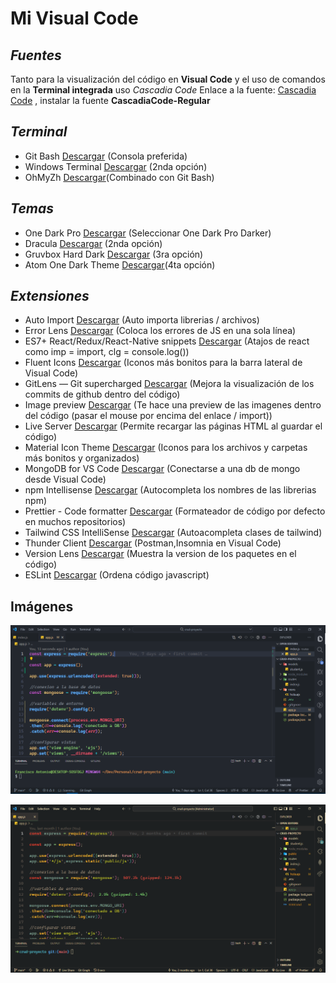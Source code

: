 # Mi Visual Code
## _Fuentes_

Tanto para la visualización del código en **Visual Code** y el uso de comandos en la **Terminal integrada** uso _Cascadia Code_
Enlace a la fuente: [Cascadia Code](https://github.com/microsoft/cascadia-code/releases/)
, instalar la fuente **CascadiaCode-Regular** 

## _Terminal_

- Git Bash [Descargar](https://git-scm.com/downloads) (Consola preferida)
- Windows Terminal [Descargar](https://apps.microsoft.com/store/detail/windows-terminal/9N0DX20HK701?hl=es-mx&gl=mx) (2nda opción)
- OhMyZh [Descargar](https://ohmyz.sh/)(Combinado con Git Bash)

## _Temas_

- One Dark Pro [Descargar](https://marketplace.visualstudio.com/items?itemName=adrianwilczynski.one-dark-pro) (Seleccionar One Dark Pro Darker)
- Dracula [Descargar](https://marketplace.visualstudio.com/items?itemName=dracula-theme.theme-dracula) (2nda opción)
- Gruvbox Hard Dark [Descargar](https://marketplace.visualstudio.com/items?itemName=jdinhlife.gruvbox) (3ra opción)
- Atom One Dark Theme [Descargar](https://marketplace.visualstudio.com/items?itemName=akamud.vscode-theme-onedark)(4ta opción)

## _Extensiones_

- Auto Import [Descargar](https://marketplace.visualstudio.com/items?itemName=steoates.autoimport) (Auto importa librerias / archivos)
- Error Lens [Descargar](https://marketplace.visualstudio.com/items?itemName=usernamehw.errorlens) (Coloca los errores de JS en una sola línea)
- ES7+ React/Redux/React-Native snippets [Descargar](https://marketplace.visualstudio.com/items?itemName=dsznajder.es7-react-js-snippets) (Atajos de react como imp = import, clg = console.log())
- Fluent Icons [Descargar](https://marketplace.visualstudio.com/items?itemName=miguelsolorio.fluent-icons) (Iconos más bonitos para la barra lateral de Visual Code)
- GitLens — Git supercharged [Descargar](https://marketplace.visualstudio.com/items?itemName=eamodio.gitlens) (Mejora la visualización de los commits de github dentro del código)
- Image preview [Descargar](https://marketplace.visualstudio.com/items?itemName=kisstkondoros.vscode-gutter-preview) (Te hace una preview de las imagenes dentro del código (pasar el mouse por encima del enlace / import))
- Live Server [Descargar](https://marketplace.visualstudio.com/items?itemName=ritwickdey.LiveServer) (Permite recargar las páginas HTML al guardar el código)
- Material Icon Theme [Descargar](https://marketplace.visualstudio.com/items?itemName=PKief.material-icon-theme) (Iconos para los archivos y carpetas más bonitos y organizados)
- MongoDB for VS Code [Descargar](https://marketplace.visualstudio.com/items?itemName=mongodb.mongodb-vscode) (Conectarse a una db de mongo desde Visual Code)
- npm Intellisense [Descargar](https://marketplace.visualstudio.com/items?itemName=christian-kohler.npm-intellisense) (Autocompleta los nombres de las librerias npm)
- Prettier - Code formatter [Descargar](https://marketplace.visualstudio.com/items?itemName=esbenp.prettier-vscode) (Formateador de código por defecto en muchos repositorios)
- Tailwind CSS IntelliSense [Descargar](https://marketplace.visualstudio.com/items?itemName=bradlc.vscode-tailwindcss) (Autoacompleta clases de tailwind)
- Thunder Client [Descargar](https://marketplace.visualstudio.com/items?itemName=rangav.vscode-thunder-client) (Postman,Insomnia en Visual Code)
- Version Lens [Descargar](https://marketplace.visualstudio.com/items?itemName=pflannery.vscode-versionlens) (Muestra la version de los paquetes en el código)
- ESLint [Descargar](https://marketplace.visualstudio.com/items?itemName=dbaeumer.vscode-eslint) (Ordena código javascript)

## Imágenes

![imagen1_Visual_Code](https://github.com/Legend299/visual-code-settings/blob/main/img/imagen1.PNG)

![imagen2_Visual_Code](https://github.com/Legend299/visual-code-settings/blob/main/img/imagen2.PNG)



